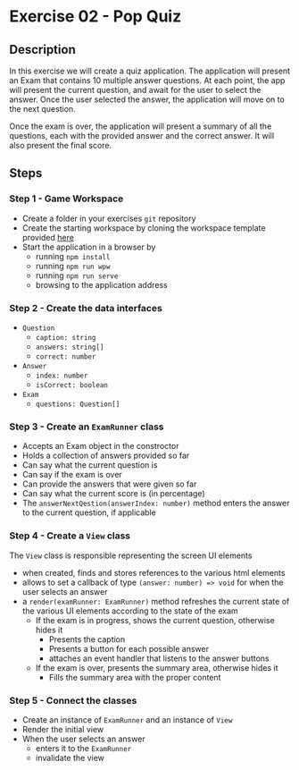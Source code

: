 # Exercise 02 - Pop Quiz

## Description
In this exercise we will create a quiz application. The application will present an Exam that contains 10 multiple answer questions. At each point, the app will present the current question, and await for the user to select the answer. Once the user selected the answer, the application will move on to the next question.

Once the exam is over, the application will present a summary of all the questions, each with the provided answer and the correct answer. It will also present the final score.


## Steps
### Step 1 - Game Workspace
- Create a folder in your exercises `git` repository
- Create the starting workspace by cloning the workspace template provided [here](../workspace%20template/)
- Start the application in a browser by
  - running `npm install`
  - running `npm run wpw`
  - running `npm run serve`
  - browsing to the application address

### Step 2 - Create the data interfaces
* `Question`
  - `caption: string`
  - `answers: string[]`
  - `correct: number`
* `Answer`
  - `index: number`
  - `isCorrect: boolean`
* `Exam`
  - `questions: Question[]`

### Step 3 - Create an `ExamRunner` class
* Accepts an Exam object in the constroctor
* Holds a collection of answers provided so far
* Can say what the current question is
* Can say if the exam is over
* Can provide the answers that were given so far
* Can say what the current score is (in percentage)
* The `answerNextQestion(answerIndex: number)` method enters the answer to the current question, if applicable

### Step 4 - Create a `View` class
The `View` class is responsible representing the screen UI elements
* when created, finds and stores references to the various html elements
* allows to set a callback of type `(answer: number) => void` for when the user selects an answer
* a `render(examRunner: ExamRunner)` method refreshes the current state of the various UI elements according to the state of the exam
  * If the exam is in progress, shows the current question, otherwise hides it
    * Presents the caption
    * Presents a button for each possible answer
    * attaches an event handler that listens to the answer buttons
  * If the exam is over, presents the summary area, otherwise hides it
    * Fills the summary area with the proper content

### Step 5 - Connect the classes
* Create an instance of `ExamRunner` and an instance of `View`
* Render the initial view
* When the user selects an answer 
  * enters it to the `ExamRunner`
  * invalidate the view






